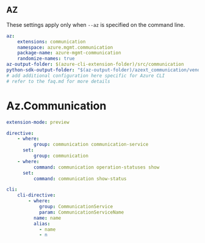 ## AZ

These settings apply only when `--az` is specified on the command line.

``` yaml $(az) && $(target-mode) != 'core'
az:
    extensions: communication
    namespace: azure.mgmt.communication
    package-name: azure-mgmt-communication
    randomize-names: true
az-output-folder: $(azure-cli-extension-folder)/src/communication
python-sdk-output-folder: "$(az-output-folder)/azext_communication/vendored_sdks/communication"
# add additional configuration here specific for Azure CLI
# refer to the faq.md for more details
```

# Az.Communication

``` yaml
extension-mode: preview

directive:
    - where:
          group: communication communication-service
      set:
          group: communication
    - where:
          command: communication operation-statuses show
      set:
          command: communication show-status

cli:
    cli-directive:
        - where:
            group: CommunicationService
            param: CommunicationServiceName
          name: name
          alias:
            - name
            - n
```
